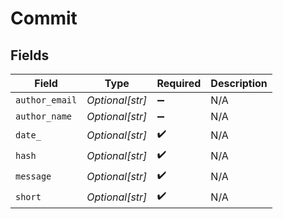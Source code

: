 # Commit


## Fields

| Field              | Type               | Required           | Description        |
| ------------------ | ------------------ | ------------------ | ------------------ |
| `author_email`     | *Optional[str]*    | :heavy_minus_sign: | N/A                |
| `author_name`      | *Optional[str]*    | :heavy_minus_sign: | N/A                |
| `date_`            | *Optional[str]*    | :heavy_check_mark: | N/A                |
| `hash`             | *Optional[str]*    | :heavy_check_mark: | N/A                |
| `message`          | *Optional[str]*    | :heavy_check_mark: | N/A                |
| `short`            | *Optional[str]*    | :heavy_check_mark: | N/A                |